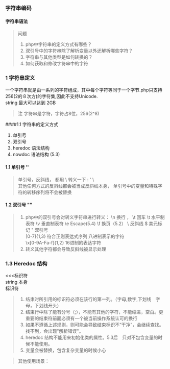 ### 字符串编码
#### 字符串语法
>  问题 
> 1. php中字符串的定义方式有哪些？ 
> 2. 双引号中的字符串除了解析变量以外还解析哪些字符？  
> 3. 字符串与其他类型是如何转换的？ 
> 4. 如何获取和修改字符串中的字符

### 1 字符串定义
一个字符串就是由一系列的字符组成，其中每个字符等同于一个字节.php只支持256(2的８次方)的字符集,因此不支持Unicode.   
string 最大可以达到 2GB 

>注 
> 字符串是字符，字符占8位，256(2^8) 

####1.1 字符串的定义方式
1. 单引号
2. 双引号
3. heredoc 语法结构
4. nowdoc 语法结构 (5.3)

#### 1.1 单引号 ''
> 单引号，反斜线， 都用 \ 转义一下 : \' \\  
> 其他任何方式的反斜线都会被当成反斜线本身， 单引号中的变量和特殊字符的转移序列将不会被替换  

#### 1.2 双引号 ""  
> 1. php中的双引号会对转义字符串进行转义： \n 换行 ， \t 回车 \t 水平制表符 \v 垂直制表符 \e Escape(5.4) \f 换页（5.2） \\ 反斜线 \$ 美元标记 \" 双引号  
> \[0-7]{1,3} 符合正则表达式序列 八进制表示的字符  
> \x[0-9A-Fa-f]{1,2} 16进制的表达字符  
> 2. 转义其他字符都会导致反斜线被显示处理

### 1.3 Heredoc 结构
<<<标识符   
string 本身  
标识符  
> 1. 结束时所引用的标识符必须在该行的第一列。（字母,数字,下划线　字母，下划线开头）
> 2. 结束行中除了能有分号（;），不能有其他的字符，不能缩进，空白。更重要的结束符前面必须有一个被当前操作系统认可的换行
> 3. 如果不遵循上述规则，则可能会导致结束标识不“干净”，会继续查找。找不到，会出现"解析错误"。
> 4. heredoc 结构不能用来初始化类的属性。5.3后　只对不包含变量的时候不能使用。  
> 5. 变量会被替换，包含复杂变量的时候小心 

> 其他使用场景：

